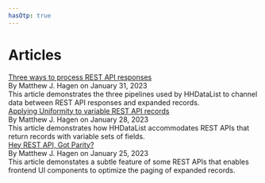```yaml
---
hasOtp: true
---
```


# Articles

<div class="articles-item">
<div class="title"><a href="./process-responses/">Three ways to process REST API responses</a></div>
<div class="byline">By Matthew J. Hagen on January 31, 2023</div>
<div class="summary">This article demonstrates the three pipelines used by HHDataList to channel data between REST API responses and expanded records.</div>
</div>

<div class="articles-item">
<div class="title"><a href="./applying-uniformity/">Applying Uniformity to variable REST API records</a></div>
<div class="byline">By Matthew J. Hagen on January 28, 2023</div>
<div class="summary">This article demonstrates how HHDataList accommodates REST APIs that return records with variable sets of fields.</div>
</div>

<div class="articles-item">
<div class="title"><a href="./paging-expanded-records/">Hey REST API, Got Parity?</a></div>
<div class="byline">By Matthew J. Hagen on January 25, 2023</div>
<div class="summary">This article demonstates a subtle feature of some REST APIs that enables frontend UI components to optimize the paging of expanded records.</div>
</div>